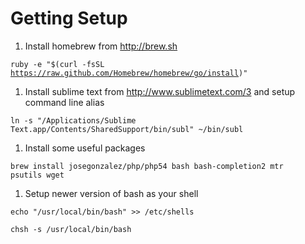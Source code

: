 # Getting Setup

  1. Install homebrew from http://brew.sh

  <code>ruby -e "$(curl -fsSL https://raw.github.com/Homebrew/homebrew/go/install)"</code>

  1. Install sublime text from http://www.sublimetext.com/3 and setup command line alias

  <code>ln -s "/Applications/Sublime Text.app/Contents/SharedSupport/bin/subl" ~/bin/subl</code>

  1. Install some useful packages

  <code>brew install josegonzalez/php/php54 bash bash-completion2 mtr psutils wget</code>

  1. Setup newer version of bash as your shell

  <code>echo "/usr/local/bin/bash" >> /etc/shells</code>
  
  <code>chsh -s /usr/local/bin/bash</code>